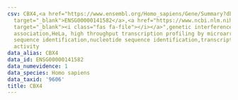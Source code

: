 ```yaml
---
csv: CBX4,<a href="https://www.ensembl.org/Homo_sapiens/Gene/Summary?db=core;g=ENSG00000141582"
  target="_blank">ENSG00000141582</a>,<a href="https://www.ncbi.nlm.nih.gov/pubmed/17216044"
  target="_blank"><i class="fas fa-file"></i></a>",genetic interference,functional
  association,HeLa, high throughput transcription profiling by microarray,nucleotide
  sequence identification,nucleotide sequence identification,transcriptional regulation,up-regulates
  activity
data_alias: CBX4
data_id: ENSG00000141582
data_numevidence: 1
data_species: Homo sapiens
data_taxid: '9606'
title: CBX4
---
```

